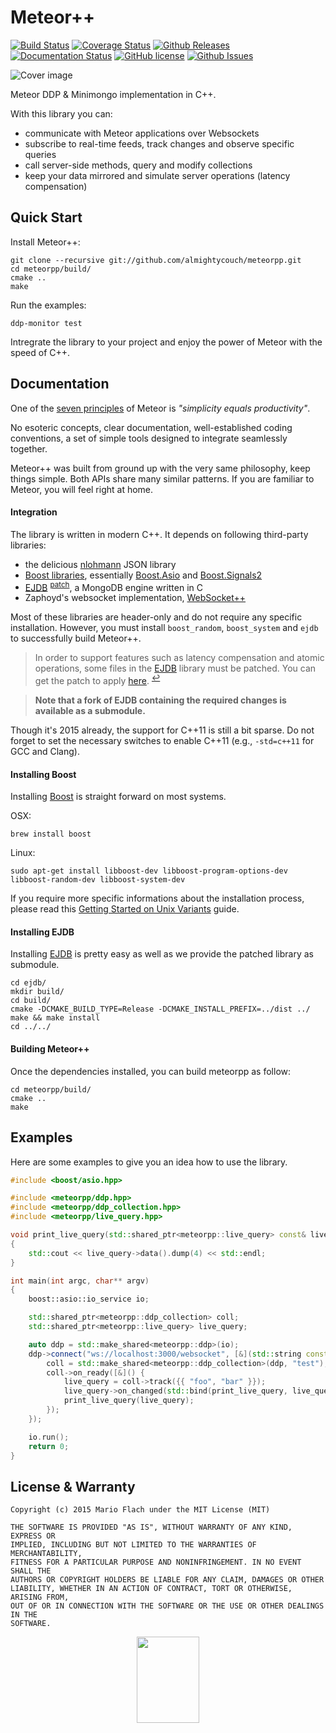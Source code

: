 Meteor++
========

[![Build Status](https://travis-ci.org/almightycouch/meteorpp.svg?branch=master)](https://travis-ci.org/almightycouch/meteorpp)
[![Coverage Status](https://coveralls.io/repos/almightycouch/meteorpp/badge.svg?branch=master&service=github)](https://coveralls.io/github/almightycouch/meteorpp)
[![Github Releases](https://img.shields.io/github/release/almightycouch/meteorpp.svg)](https://github.com/almightycouch/meteorpp/releases)
[![Documentation Status](https://img.shields.io/badge/docs-doxygen-blue.svg)](http://almightycouch.github.io/meteorpp)
[![GitHub license](https://img.shields.io/badge/license-MIT-blue.svg)](https://raw.githubusercontent.com/almightycouch/meteorpp/master/LICENSE)
[![Github Issues](https://img.shields.io/github/issues/almightycouch/meteorpp.svg)](http://github.com/almightycouch/meteorpp/issues)

![Cover image](http://imgur.com/dr6QRIH.jpg)

Meteor DDP & Minimongo implementation in C++.

With this library you can:

* communicate with Meteor applications over Websockets
* subscribe to real-time feeds, track changes and observe specific queries
* call server-side methods, query and modify collections
* keep your data mirrored and simulate server operations (latency compensation)


Quick Start
------------

Install Meteor++:

    git clone --recursive git://github.com/almightycouch/meteorpp.git
    cd meteorpp/build/
    cmake ..
    make

Run the examples:

    ddp-monitor test

Intregrate the library to your project and enjoy the power of Meteor with the speed of C++.


Documentation
-------------

One of the [seven principles](http://docs.meteor.com/#/full/sevenprinciples) of Meteor is _"simplicity equals productivity"_.

No esoteric concepts, clear documentation, well-established coding conventions, a set of simple tools designed to integrate seamlessly together.

Meteor++ was built from ground up with the very same philosophy, keep things simple. Both APIs share many similar patterns.
If you are familiar to Meteor, you will feel right at home.

#### Integration

The library is written in modern C++. It depends on following third-party libraries:

* the delicious [nlohmann][] JSON library
* [Boost libraries][Boost], essentially [Boost.Asio][] and [Boost.Signals2][]
* [EJDB][] <sup id="a1">[patch](#f1)</sup>, a MongoDB engine written in C
* Zaphoyd's websocket implementation, [WebSocket++][]

Most of these libraries are header-only and do not require any specific installation. However, you must install `boost_random`, `boost_system` and `ejdb` to successfully build Meteor++.

> In order to support features such as latency compensation and atomic operations, some files in the [EJDB][] library must be patched.
> You can get the patch to apply</em> [here][patch]. <sup id="f1">[↩](#a1)</sup>

> __Note that a fork of EJDB containing the required changes is available as a submodule.__

[patch]: https://github.com/Softmotions/ejdb/compare/master...almightycouch:meteorpp.patch

Though it's 2015 already, the support for C++11 is still a bit sparse.
Do not forget to set the necessary switches to enable C++11 (e.g., `-std=c++11` for GCC and Clang).

#### Installing Boost

Installing [Boost] is straight forward on most systems.

OSX:

    brew install boost

Linux:

    sudo apt-get install libboost-dev libboost-program-options-dev libboost-random-dev libboost-system-dev

If you require more specific informations about the installation process,
please read this [Getting Started on Unix Variants](http://www.boost.org/doc/libs/1_59_0/more/getting_started/unix-variants.html) guide.

#### Installing EJDB

Installing [EJDB] is pretty easy as well as we provide the patched library as submodule.

    cd ejdb/
    mkdir build/
    cd build/
    cmake -DCMAKE_BUILD_TYPE=Release -DCMAKE_INSTALL_PREFIX=../dist ../
    make && make install
    cd ../../

#### Building Meteor++

Once the dependencies installed, you can build meteorpp as follow:

    cd meteorpp/build/
    cmake ..
    make

[EJDB]: http://ejdb.org/
[Boost]: http://www.boost.org/doc/libs/
[Boost.Asio]: http://www.boost.org/doc/libs/1_59_0/doc/html/asio.html
[Boost.Signals2]: http://www.boost.org/doc/libs/1_59_0/doc/html/signals2.html
[nlohmann]: https://github.com/nlohmann/json
[WebSocket++]: http://www.zaphoyd.com/websocketpp


Examples
--------

Here are some examples to give you an idea how to use the library.

```c++
#include <boost/asio.hpp>

#include <meteorpp/ddp.hpp>
#include <meteorpp/ddp_collection.hpp>
#include <meteorpp/live_query.hpp>

void print_live_query(std::shared_ptr<meteorpp::live_query> const& live_query)
{
    std::cout << live_query->data().dump(4) << std::endl;
}

int main(int argc, char** argv)
{
    boost::asio::io_service io;

    std::shared_ptr<meteorpp::ddp_collection> coll;
    std::shared_ptr<meteorpp::live_query> live_query;

    auto ddp = std::make_shared<meteorpp::ddp>(io);
    ddp->connect("ws://localhost:3000/websocket", [&](std::string const& id) {
        coll = std::make_shared<meteorpp::ddp_collection>(ddp, "test");
        coll->on_ready([&]() {
            live_query = coll->track({{ "foo", "bar" }});
            live_query->on_changed(std::bind(print_live_query, live_query));
            print_live_query(live_query);
        });
    });

    io.run();
    return 0;
}
```


License & Warranty
------------------

    Copyright (c) 2015 Mario Flach under the MIT License (MIT)

    THE SOFTWARE IS PROVIDED "AS IS", WITHOUT WARRANTY OF ANY KIND, EXPRESS OR
    IMPLIED, INCLUDING BUT NOT LIMITED TO THE WARRANTIES OF MERCHANTABILITY,
    FITNESS FOR A PARTICULAR PURPOSE AND NONINFRINGEMENT. IN NO EVENT SHALL THE
    AUTHORS OR COPYRIGHT HOLDERS BE LIABLE FOR ANY CLAIM, DAMAGES OR OTHER
    LIABILITY, WHETHER IN AN ACTION OF CONTRACT, TORT OR OTHERWISE, ARISING FROM,
    OUT OF OR IN CONNECTION WITH THE SOFTWARE OR THE USE OR OTHER DEALINGS IN THE
    SOFTWARE.

<p align="center">
    <img src="http://opensource.org/trademarks/opensource/OSI-Approved-License-200x276.png" width="100" height="138" />
</p>
